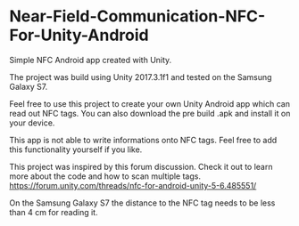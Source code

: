 # Near-Field-Communication-NFC-For-Unity-Android
Simple NFC Android app created with Unity.


The project was build using Unity 2017.3.1f1 and tested on the Samsung Galaxy S7.  


Feel free to use this project to create your own Unity Android app which can read out NFC tags. You can also download the pre build .apk and install it on your device.  

This app is not able to write informations onto NFC tags. Feel free to add this functionality yourself if you like.

This project was inspired by this forum discussion. Check it out to learn more about the code and how to scan multiple tags. 
https://forum.unity.com/threads/nfc-for-android-unity-5-6.485551/

On the Samsung Galaxy S7 the distance to the NFC tag needs to be less than 4 cm for reading it.
